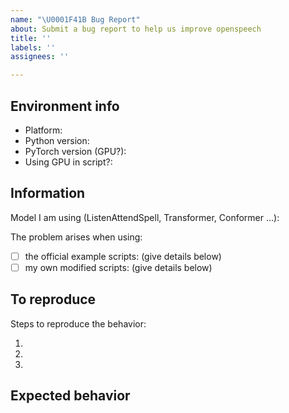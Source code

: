 ```yaml
---
name: "\U0001F41B Bug Report"
about: Submit a bug report to help us improve openspeech
title: ''
labels: ''
assignees: ''

---
```



## Environment info
- Platform:
- Python version:
- PyTorch version (GPU?):
- Using GPU in script?:


## Information

Model I am using (ListenAttendSpell, Transformer, Conformer ...):

The problem arises when using:
* [ ] the official example scripts: (give details below)
* [ ] my own modified scripts: (give details below)

## To reproduce

Steps to reproduce the behavior:

1.
2.
3.

<!-- If you have code snippets, error messages, stack traces please provide them here as well.
     Important! Use code tags to correctly format your code. See https://help.github.com/en/github/writing-on-github/creating-and-highlighting-code-blocks#syntax-highlighting
     Do not use screenshots, as they are hard to read and (more importantly) don't allow others to copy-and-paste your code.-->

## Expected behavior
